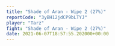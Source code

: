 ```yaml
---
title: "Shade of Aran - Wipe 2 (27%)"
reportCode: "3yBH12jdCP9bLTYJ"
player: "Tarz"
fight: "Shade of Aran - Wipe 2 (27%)"
date: 2021-06-07T18:57:55.202000+00:00
---
```

